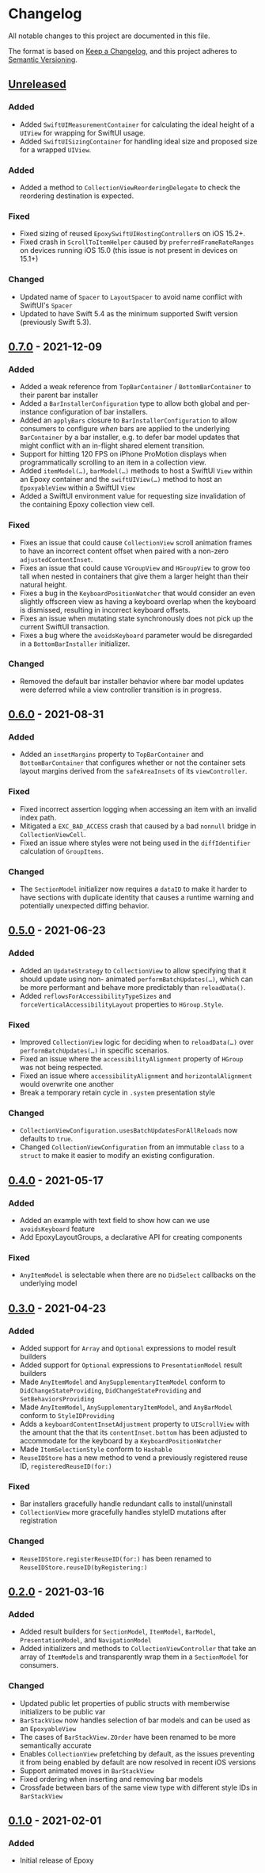 # Changelog
All notable changes to this project are documented in this file.

The format is based on [Keep a Changelog](https://keepachangelog.com/en/1.0.0/),
and this project adheres to [Semantic Versioning](https://semver.org/spec/v2.0.0.html).

## [Unreleased](https://github.com/airbnb/epoxy-ios/compare/0.7.0...HEAD)

### Added
- Added `SwiftUIMeasurementContainer` for calculating the ideal height of a `UIView` for wrapping
  for SwiftUI usage.
- Added `SwiftUISizingContainer` for handling ideal size and proposed size for a wrapped `UIView`.

### Added
- Added a method to `CollectionViewReorderingDelegate` to check the reordering destination is expected.

### Fixed
- Fixed sizing of reused `EpoxySwiftUIHostingController`s on iOS 15.2+.
- Fixed crash in `ScrollToItemHelper` caused by `preferredFrameRateRanges` on devices running iOS 15.0 (this issue is not present in devices on 15.1+)

### Changed
- Updated name of `Spacer` to `LayoutSpacer` to avoid name conflict with SwiftUI's `Spacer`
- Updated to have Swift 5.4 as the minimum supported Swift version (previously Swift 5.3).

## [0.7.0](https://github.com/airbnb/epoxy-ios/compare/0.6.0...0.7.0) - 2021-12-09

### Added
- Added a weak reference from `TopBarContainer` / `BottomBarContainer` to their parent bar installer
- Added a `BarInstallerConfiguration` type to allow both global and per-instance configuration of
  bar installers.
- Added an `applyBars` closure to `BarInstallerConfiguration` to allow consumers to configure _when_
  bars are applied to the underlying `BarContainer` by a bar installer, e.g. to defer bar model
  updates that might conflict with an in-flight shared element transition.
- Support for hitting 120 FPS on iPhone ProMotion displays when programmatically scrolling to an
  item in a collection view.
- Added `itemModel(…)`, `barModel(…)` methods to host a SwiftUI `View` within an Epoxy container and
  the `swiftUIView(…)` method to host an `EpoxyableView` within a SwiftUI `View`
- Added a SwiftUI environment value for requesting size invalidation of the containing Epoxy collection view cell.

### Fixed
- Fixes an issue that could cause `CollectionView` scroll animation frames to have an incorrect
  content offset when paired with a non-zero `adjustedContentInset`.
- Fixes an issue that could cause `VGroupView` and `HGroupView` to grow too tall when nested in
  containers that give them a larger height than their natural height.
- Fixes a bug in the `KeyboardPositionWatcher` that would consider an even slightly offscreen view
  as having a keyboard overlap when the keyboard is dismissed, resulting in incorrect keyboard
  offsets.
- Fixes an issue when mutating state synchronously does not pick up the current SwiftUI transaction.
- Fixes a bug where the `avoidsKeyboard` parameter would be disregarded in a `BottomBarInstaller`
  initializer.

### Changed
- Removed the default bar installer behavior where bar model updates were deferred while a view
  controller transition is in progress.

## [0.6.0](https://github.com/airbnb/epoxy-ios/compare/0.5.0...0.6.0) - 2021-08-31

### Added
- Added an `insetMargins` property to `TopBarContainer` and `BottomBarContainer` that configures
  whether or not the container sets layout margins derived from the `safeAreaInsets` of its
  `viewController`.

### Fixed
- Fixed incorrect assertion logging when accessing an item with an invalid index path.
- Mitigated a `EXC_BAD_ACCESS` crash that caused by a bad `nonnull` bridge in `CollectionViewCell`.
- Fixed an issue where styles were not being used in the `diffIdentifier` calculation of `GroupItems`.

### Changed
- The `SectionModel` initializer now requires a `dataID` to make it harder to have sections with
  duplicate identity that causes a runtime warning and potentially unexpected diffing behavior.

## [0.5.0](https://github.com/airbnb/epoxy-ios/compare/0.4.0...0.5.0) - 2021-06-23

### Added
- Added an `UpdateStrategy` to `CollectionView` to allow specifying that it should update using non-
  animated `performBatchUpdates(…)`, which can be more performant and behave more predictably than
  `reloadData()`.
- Added `reflowsForAccessibilityTypeSizes` and `forceVerticalAccessibilityLayout` properties to `HGroup.Style`.

### Fixed
- Improved `CollectionView` logic for deciding when to `reloadData(…)` over `performBatchUpdates(…)`
  in specific scenarios.
- Fixed an issue where the `accessibilityAlignment` property of `HGroup` was not being respected.
- Fixed an issue where `accessibilityAlignment` and `horizontalAlignment` would overwrite one another
- Break a temporary retain cycle in `.system` presentation style

### Changed
- `CollectionViewConfiguration.usesBatchUpdatesForAllReloads` now defaults to `true`.
- Changed `CollectionViewConfiguration` from an immutable `class` to a `struct` to make it easier to
  modify an existing configuration.

## [0.4.0](https://github.com/airbnb/epoxy-ios/compare/0.3.0...0.4.0) - 2021-05-17

### Added
- Added an example with text field to show how can we use `avoidsKeyboard` feature
- Add EpoxyLayoutGroups, a declarative API for creating components

### Fixed
- `AnyItemModel` is selectable when there are no `DidSelect` callbacks on the underlying model

## [0.3.0](https://github.com/airbnb/epoxy-ios/compare/0.2.0...0.3.0) - 2021-04-23

### Added
- Added support for `Array` and `Optional` expressions to model result builders
- Added support for `Optional` expressions to `PresentationModel` result builders
- Made `AnyItemModel` and `AnySupplementaryItemModel` conform to `DidChangeStateProviding`,
  `DidChangeStateProviding` and `SetBehaviorsProviding`
- Made `AnyItemModel`, `AnySupplementaryItemModel`, and `AnyBarModel` conform to `StyleIDProviding`
- Adds a `keyboardContentInsetAdjustment` property to `UIScrollView` with the amount that the that
  its `contentInset.bottom` has been adjusted to accommodate for the keyboard by a
  `KeyboardPositionWatcher`
- Made `ItemSelectionStyle` conform to `Hashable`
- `ReuseIDStore` has a new method to vend a previously registered reuse ID,
  `registeredReuseID(for:)`

### Fixed
- Bar installers gracefully handle redundant calls to install/uninstall
- `CollectionView` more gracefully handles styleID mutations after registration

### Changed
- `ReuseIDStore.registerReuseID(for:)` has been renamed to `ReuseIDStore.reuseID(byRegistering:)`

## [0.2.0](https://github.com/airbnb/epoxy-ios/compare/0.1.0...0.2.0) - 2021-03-16

### Added
- Added result builders for `SectionModel`, `ItemModel`, `BarModel`, `PresentationModel`, and
  `NavigationModel`
- Added initializers and methods to `CollectionViewController` that take an array of `ItemModel`s
  and transparently wrap them in a `SectionModel` for consumers.

### Changed
- Updated public let properties of public structs with memberwise initializers to be public var
- `BarStackView` now handles selection of bar models and can be used as an `EpoxyableView`
- The cases of `BarStackView.ZOrder` have been renamed to be more semantically accurate
- Enables `CollectionView` prefetching by default, as the issues preventing it from being enabled by
  default are now resolved in recent iOS versions
- Support animated moves in `BarStackView`
- Fixed ordering when inserting and removing bar models
- Crossfade between bars of the same view type with different style IDs in `BarStackView`

## [0.1.0](https://github.com/airbnb/epoxy-ios/compare/171f63da...0.1.0) - 2021-02-01

### Added
- Initial release of Epoxy
